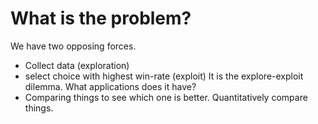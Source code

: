 # What is the problem?
We have two opposing forces. 
* Collect data (exploration)
* select choice with highest win-rate (exploit)
It is the explore-exploit dilemma. What applications does it have? 
* Comparing things to see which one is better. Quantitatively compare things. 